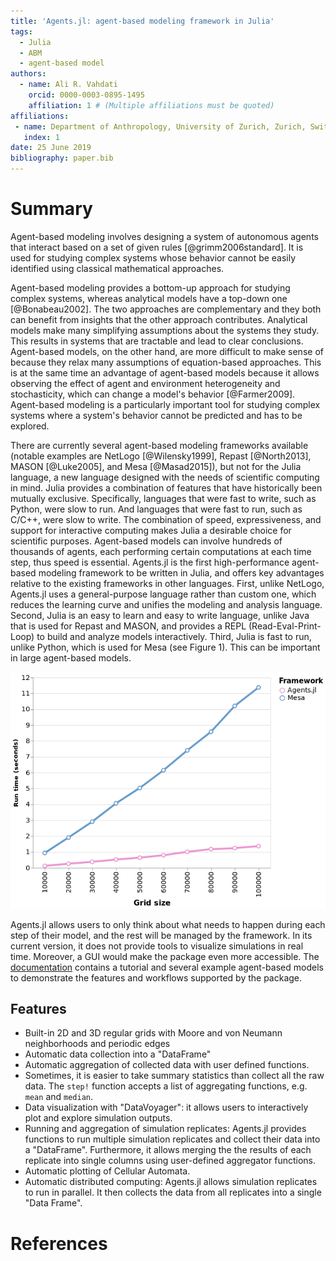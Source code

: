 ```yaml
---
title: 'Agents.jl: agent-based modeling framework in Julia'
tags:
  - Julia
  - ABM
  - agent-based model
authors:
  - name: Ali R. Vahdati
    orcid: 0000-0003-0895-1495
    affiliation: 1 # (Multiple affiliations must be quoted)
affiliations:
 - name: Department of Anthropology, University of Zurich, Zurich, Switzerland
   index: 1
date: 25 June 2019
bibliography: paper.bib
---
```


# Summary

Agent-based modeling involves designing a system of autonomous agents that interact based on a set of given rules [@grimm2006standard]. It is used for studying complex systems whose behavior cannot be easily identified using classical mathematical approaches.

Agent-based modeling provides a bottom-up approach for studying complex systems, whereas analytical models have a top-down one [@Bonabeau2002]. The two approaches are complementary and they both can benefit from insights that the other approach contributes. Analytical models make many simplifying assumptions about the systems they study. This results in systems that are tractable and lead to clear conclusions. Agent-based models, on the other hand, are more difficult to make sense of because they relax many assumptions of equation-based approaches. This is at the same time an advantage of agent-based models because it allows observing the effect of agent and environment heterogeneity and stochasticity, which can change a model's behavior [@Farmer2009]. Agent-based modeling is a particularly important tool for studying complex systems where a system's behavior cannot be predicted and has to be explored.

There are currently several agent-based modeling frameworks available (notable examples are NetLogo [@Wilensky1999], Repast [@North2013], MASON [@Luke2005], and Mesa [@Masad2015]), but not for the Julia language, a new language designed with the needs of scientific computing in mind. Julia provides a combination of features that have historically been mutually exclusive. Specifically, languages that were fast to write, such as Python, were slow to run. And languages that were fast to run, such as C/C++, were slow to write. The combination of speed, expressiveness, and support for interactive computing makes Julia a desirable choice for scientific purposes. Agent-based models can involve hundreds of thousands of agents, each performing certain computations at each time step, thus speed is essential.  Agents.jl is the first high-performance agent-based modeling framework to be written in Julia, and offers key advantages relative to the existing frameworks in other languages. First, unlike NetLogo, Agents.jl uses a general-purpose language rather than custom one, which reduces the learning curve and unifies the modeling and analysis language. Second, Julia is an easy to learn and easy to write language, unlike Java that is used for Repast and MASON, and provides a REPL (Read-Eval-Print-Loop) to build and analyze models interactively. Third, Julia is fast to run, unlike Python, which is used for Mesa (see Figure 1). This can be important in large agent-based models.

![Speed comparison of a version of the "forest fire" model in Agents.jl vs Mesa. The same implementation of the model in Agents.jl (originally taken from Mesa's example and then re-implemented in Agents.jl) shows more than 8x speed gain. See the documentation for more details.](benchmark01.png)

Agents.jl allows users to only think about what needs to happen during each step of their model, and the rest will be managed by the framework. In its current version, it does not provide tools to visualize simulations in real time. Moreover, a GUI would make the package even more accessible. The [documentation](https://kavir1698.github.io/Agents.jl/dev/) contains a tutorial and several example agent-based models to demonstrate the features and workflows supported by the package.

## Features

* Built-in 2D and 3D regular grids with Moore and von Neumann neighborhoods and periodic edges
* Automatic data collection into a "DataFrame"
* Automatic aggregation of collected data with user defined functions.
* Sometimes, it is easier to take summary statistics than collect all the raw data. The `step!` function accepts a list of aggregating functions, e.g. `mean` and `median`.
* Data visualization with "DataVoyager": it allows users to interactively plot and explore simulation outputs.
* Running and aggregation of simulation replicates: Agents.jl provides functions to run multiple simulation replicates and collect their data into a "DataFrame". Furthermore, it allows merging the the results of each replicate into single columns using user-defined aggregator functions.
* Automatic plotting of Cellular Automata.
* Automatic distributed computing: Agents.jl allows simulation replicates to run in parallel. It then collects the data from all replicates into a single "Data Frame".

# References
